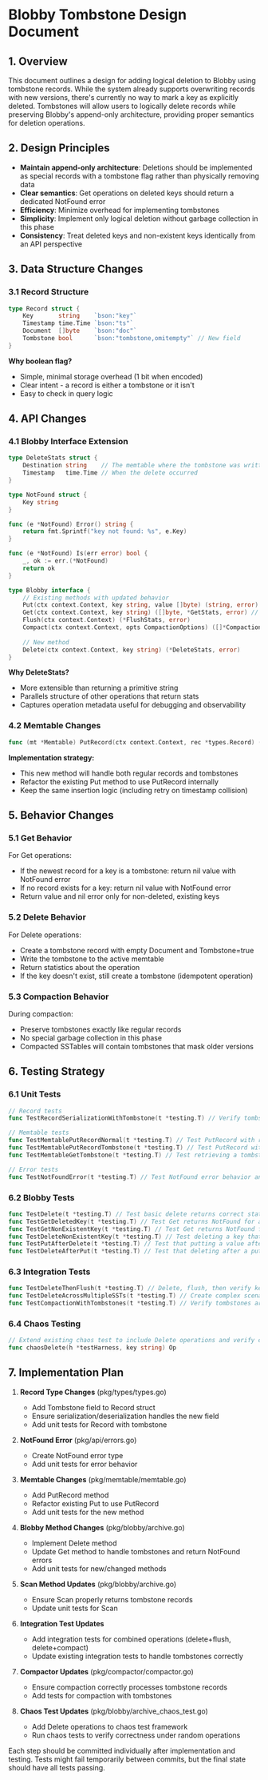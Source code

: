 # Blobby Tombstone Design Document

## 1. Overview

This document outlines a design for adding logical deletion to Blobby using tombstone records. While the system already supports overwriting records with new versions, there's currently no way to mark a key as explicitly deleted. Tombstones will allow users to logically delete records while preserving Blobby's append-only architecture, providing proper semantics for deletion operations.

## 2. Design Principles

- **Maintain append-only architecture**: Deletions should be implemented as special records with a tombstone flag rather than physically removing data
- **Clear semantics**: Get operations on deleted keys should return a dedicated NotFound error
- **Efficiency**: Minimize overhead for implementing tombstones
- **Simplicity**: Implement only logical deletion without garbage collection in this phase
- **Consistency**: Treat deleted keys and non-existent keys identically from an API perspective

## 3. Data Structure Changes

### 3.1 Record Structure

```go
type Record struct {
    Key       string    `bson:"key"`
    Timestamp time.Time `bson:"ts"`
    Document  []byte    `bson:"doc"`
    Tombstone bool      `bson:"tombstone,omitempty"` // New field
}
```

**Why boolean flag?** 
- Simple, minimal storage overhead (1 bit when encoded)
- Clear intent - a record is either a tombstone or it isn't
- Easy to check in query logic

## 4. API Changes

### 4.1 Blobby Interface Extension

```go
type DeleteStats struct {
    Destination string    // The memtable where the tombstone was written
    Timestamp   time.Time // When the delete occurred
}

type NotFound struct {
    Key string
}

func (e *NotFound) Error() string {
    return fmt.Sprintf("key not found: %s", e.Key)
}

func (e *NotFound) Is(err error) bool {
    _, ok := err.(*NotFound)
    return ok
}

type Blobby interface {
    // Existing methods with updated behavior
    Put(ctx context.Context, key string, value []byte) (string, error)
    Get(ctx context.Context, key string) ([]byte, *GetStats, error) // Now returns NotFound for deleted/missing keys
    Flush(ctx context.Context) (*FlushStats, error)
    Compact(ctx context.Context, opts CompactionOptions) ([]*CompactionStats, error)
    
    // New method
    Delete(ctx context.Context, key string) (*DeleteStats, error)
}
```

**Why DeleteStats?** 
- More extensible than returning a primitive string
- Parallels structure of other operations that return stats
- Captures operation metadata useful for debugging and observability

### 4.2 Memtable Changes

```go
func (mt *Memtable) PutRecord(ctx context.Context, rec *types.Record) (string, error)
```

**Implementation strategy:**
- This new method will handle both regular records and tombstones
- Refactor the existing Put method to use PutRecord internally
- Keep the same insertion logic (including retry on timestamp collision)

## 5. Behavior Changes

### 5.1 Get Behavior

For Get operations:
- If the newest record for a key is a tombstone: return nil value with NotFound error
- If no record exists for a key: return nil value with NotFound error
- Return value and nil error only for non-deleted, existing keys

### 5.2 Delete Behavior

For Delete operations:
- Create a tombstone record with empty Document and Tombstone=true
- Write the tombstone to the active memtable
- Return statistics about the operation
- If the key doesn't exist, still create a tombstone (idempotent operation)

### 5.3 Compaction Behavior

During compaction:
- Preserve tombstones exactly like regular records
- No special garbage collection in this phase
- Compacted SSTables will contain tombstones that mask older versions

## 6. Testing Strategy

### 6.1 Unit Tests

```go
// Record tests
func TestRecordSerializationWithTombstone(t *testing.T) // Verify tombstone field is properly serialized/deserialized

// Memtable tests
func TestMemtablePutRecordNormal(t *testing.T) // Test PutRecord with regular record
func TestMemtablePutRecordTombstone(t *testing.T) // Test PutRecord with tombstone
func TestMemtableGetTombstone(t *testing.T) // Test retrieving a tombstone from memtable

// Error tests
func TestNotFoundError(t *testing.T) // Test NotFound error behavior and matching
```

### 6.2 Blobby Tests

```go
func TestDelete(t *testing.T) // Test basic delete returns correct stats
func TestGetDeletedKey(t *testing.T) // Test Get returns NotFound for a deleted key
func TestGetNonExistentKey(t *testing.T) // Test Get returns NotFound for a key that never existed
func TestDeleteNonExistentKey(t *testing.T) // Test deleting a key that doesn't exist succeeds
func TestPutAfterDelete(t *testing.T) // Test that putting a value after deletion makes the key visible again
func TestDeleteAfterPut(t *testing.T) // Test that deleting after a put hides the key
```

### 6.3 Integration Tests

```go
func TestDeleteThenFlush(t *testing.T) // Delete, flush, then verify key is still recognized as deleted
func TestDeleteAcrossMultipleSSTs(t *testing.T) // Create complex scenario with key versions across multiple SSTables, then delete
func TestCompactionWithTombstones(t *testing.T) // Verify tombstones are preserved during compaction
```

### 6.4 Chaos Testing

```go
// Extend existing chaos test to include Delete operations and verify correctness
func chaosDelete(h *testHarness, key string) Op
```

## 7. Implementation Plan

1. **Record Type Changes** (pkg/types/types.go)
   - Add Tombstone field to Record struct
   - Ensure serialization/deserialization handles the new field
   - Add unit tests for Record with tombstone

2. **NotFound Error** (pkg/api/errors.go)
   - Create NotFound error type
   - Add unit tests for error behavior

3. **Memtable Changes** (pkg/memtable/memtable.go)
   - Add PutRecord method 
   - Refactor existing Put to use PutRecord
   - Add unit tests for the new method

4. **Blobby Method Changes** (pkg/blobby/archive.go)
   - Implement Delete method
   - Update Get method to handle tombstones and return NotFound errors
   - Add unit tests for new/changed methods

5. **Scan Method Updates** (pkg/blobby/archive.go)
   - Ensure Scan properly returns tombstone records
   - Update unit tests for Scan

6. **Integration Test Updates**
   - Add integration tests for combined operations (delete+flush, delete+compact)
   - Update existing integration tests to handle tombstones correctly

7. **Compactor Updates** (pkg/compactor/compactor.go)
   - Ensure compaction correctly processes tombstone records
   - Add tests for compaction with tombstones

8. **Chaos Test Updates** (pkg/blobby/archive_chaos_test.go)
   - Add Delete operations to chaos test framework
   - Run chaos tests to verify correctness under random operations

Each step should be committed individually after implementation and testing. Tests might fail temporarily between commits, but the final state should have all tests passing.
